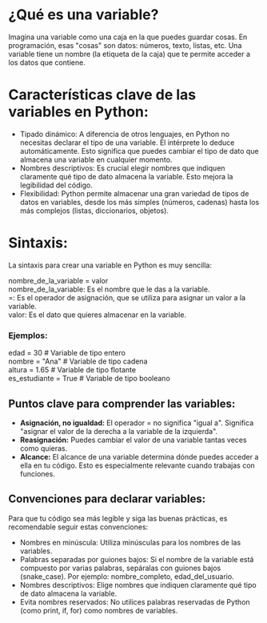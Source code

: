 # ¿Qué es una variable?

Imagina una variable como una caja en la que puedes guardar cosas. En programación, esas "cosas" son datos: números, texto, listas, etc. Una variable tiene un nombre (la etiqueta de la caja) que te permite acceder a los datos que contiene.

# Características clave de las variables en Python:

- Tipado dinámico: A diferencia de otros lenguajes, en Python no necesitas declarar el tipo de una variable. El intérprete lo deduce automáticamente. Esto significa que puedes cambiar el tipo de dato que almacena una variable en cualquier momento.  
- Nombres descriptivos: Es crucial elegir nombres que indiquen claramente qué tipo de dato almacena la variable. Esto mejora la legibilidad del código.  
- Flexibilidad: Python permite almacenar una gran variedad de tipos de datos en variables, desde los más simples (números, cadenas) hasta los más complejos (listas, diccionarios, objetos).  

# Sintaxis:

La sintaxis para crear una variable en Python es muy sencilla:  

nombre_de_la_variable = valor  
nombre_de_la_variable: Es el nombre que le das a la variable.  
=: Es el operador de asignación, que se utiliza para asignar un valor a la variable.  
valor: Es el dato que quieres almacenar en la variable.  

### Ejemplos:

edad = 30 # Variable de tipo entero  
nombre = "Ana" # Variable de tipo cadena  
altura = 1.65 # Variable de tipo flotante  
es_estudiante = True # Variable de tipo booleano

## Puntos clave para comprender las variables:  

- **Asignación, no igualdad:** El operador = no significa "igual a". Significa "asignar el valor de la derecha a la variable de la izquierda".  
- **Reasignación:** Puedes cambiar el valor de una variable tantas veces como quieras.  
- **Alcance:** El alcance de una variable determina dónde puedes acceder a ella en tu código. Esto es especialmente relevante cuando trabajas con funciones.  

## Convenciones para declarar variables:

Para que tu código sea más legible y siga las buenas prácticas, es recomendable seguir estas convenciones:  

- Nombres en minúscula: Utiliza minúsculas para los nombres de las variables.
- Palabras separadas por guiones bajos: Si el nombre de la variable está compuesto por varias palabras, sepáralas con guiones bajos (snake_case). Por ejemplo: nombre_completo, edad_del_usuario.  
- Nombres descriptivos: Elige nombres que indiquen claramente qué tipo de dato almacena la variable.  
- Evita nombres reservados: No utilices palabras reservadas de Python (como print, if, for) como nombres de variables.  

